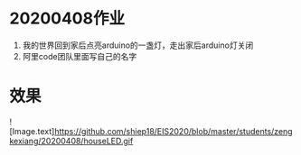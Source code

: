 # 20200408作业
1. 我的世界回到家后点亮arduino的一盏灯，走出家后arduino灯关闭
2. 阿里code团队里面写自己的名字 

# 效果
![Image.text]https://github.com/shiep18/EIS2020/blob/master/students/zengkexiang/20200408/houseLED.gif
